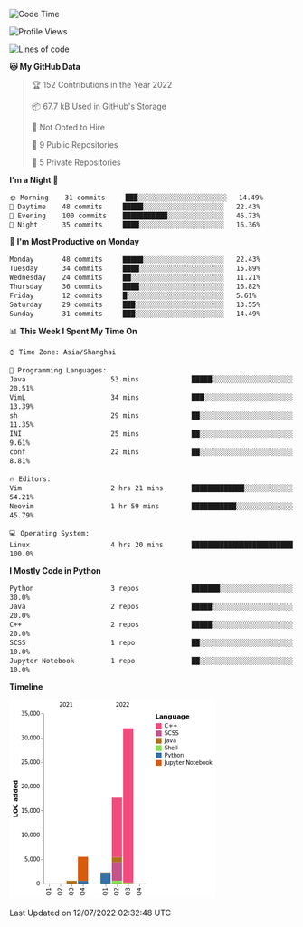 <!--START_SECTION:waka-->
![Code Time](http://img.shields.io/badge/Code%20Time-6%20hrs%2042%20mins-blue)

![Profile Views](http://img.shields.io/badge/Profile%20Views-2-blue)

![Lines of code](https://img.shields.io/badge/From%20Hello%20World%20I%27ve%20Written-58%20Thousand%20lines%20of%20code-blue)

**🐱 My GitHub Data** 

> 🏆 152 Contributions in the Year 2022
 > 
> 📦 67.7 kB Used in GitHub's Storage 
 > 
> 🚫 Not Opted to Hire
 > 
> 📜 9 Public Repositories 
 > 
> 🔑 5 Private Repositories  
 > 
**I'm a Night 🦉** 

```text
🌞 Morning    31 commits     ███░░░░░░░░░░░░░░░░░░░░░░   14.49% 
🌆 Daytime    48 commits     █████░░░░░░░░░░░░░░░░░░░░   22.43% 
🌃 Evening    100 commits    ███████████░░░░░░░░░░░░░░   46.73% 
🌙 Night      35 commits     ████░░░░░░░░░░░░░░░░░░░░░   16.36%

```
📅 **I'm Most Productive on Monday** 

```text
Monday       48 commits     █████░░░░░░░░░░░░░░░░░░░░   22.43% 
Tuesday      34 commits     ████░░░░░░░░░░░░░░░░░░░░░   15.89% 
Wednesday    24 commits     ██░░░░░░░░░░░░░░░░░░░░░░░   11.21% 
Thursday     36 commits     ████░░░░░░░░░░░░░░░░░░░░░   16.82% 
Friday       12 commits     █░░░░░░░░░░░░░░░░░░░░░░░░   5.61% 
Saturday     29 commits     ███░░░░░░░░░░░░░░░░░░░░░░   13.55% 
Sunday       31 commits     ███░░░░░░░░░░░░░░░░░░░░░░   14.49%

```


📊 **This Week I Spent My Time On** 

```text
⌚︎ Time Zone: Asia/Shanghai

💬 Programming Languages: 
Java                     53 mins             █████░░░░░░░░░░░░░░░░░░░░   20.51% 
VimL                     34 mins             ███░░░░░░░░░░░░░░░░░░░░░░   13.39% 
sh                       29 mins             ██░░░░░░░░░░░░░░░░░░░░░░░   11.35% 
INI                      25 mins             ██░░░░░░░░░░░░░░░░░░░░░░░   9.61% 
conf                     22 mins             ██░░░░░░░░░░░░░░░░░░░░░░░   8.81%

🔥 Editors: 
Vim                      2 hrs 21 mins       █████████████░░░░░░░░░░░░   54.21% 
Neovim                   1 hr 59 mins        ███████████░░░░░░░░░░░░░░   45.79%

💻 Operating System: 
Linux                    4 hrs 20 mins       █████████████████████████   100.0%

```

**I Mostly Code in Python** 

```text
Python                   3 repos             ███████░░░░░░░░░░░░░░░░░░   30.0% 
Java                     2 repos             █████░░░░░░░░░░░░░░░░░░░░   20.0% 
C++                      2 repos             █████░░░░░░░░░░░░░░░░░░░░   20.0% 
SCSS                     1 repo              ██░░░░░░░░░░░░░░░░░░░░░░░   10.0% 
Jupyter Notebook         1 repo              ██░░░░░░░░░░░░░░░░░░░░░░░   10.0%

```


**Timeline**

![Chart not found](https://raw.githubusercontent.com/kopp4/kopp4/main/charts/bar_graph.png) 


 Last Updated on 12/07/2022 02:32:48 UTC
<!--END_SECTION:waka-->
